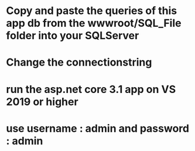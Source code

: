 # Copy and paste the queries of this app db from the wwwroot/SQL_File folder into your SQLServer 
# Change the connectionstring
# run the asp.net core 3.1 app on VS 2019 or higher
# use username : admin and password : admin
